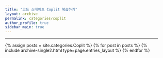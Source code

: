 ```yaml
---
title: "코드 스테이츠 Coplit 복습하기"
layout: archive
permalink: categories/coplit
author_profile: true
sidebar_main: true
---
```


<!-- 공백이 포함되어 있는 카테고리 이름의 경우 site.categories.['a b c'] 이런식으로! -->

---

{% assign posts = site.categories.Coplit %}
{% for post in posts %} {% include archive-single2.html type=page.entries_layout %} {% endfor %}
